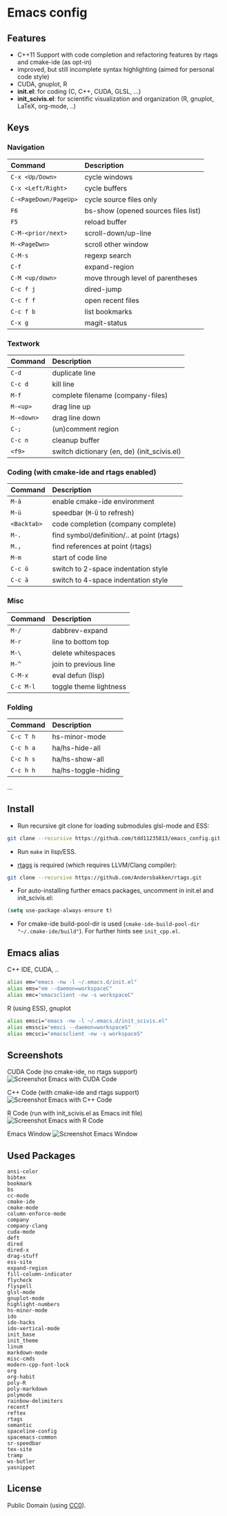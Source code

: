# Emacs config

## Features

- C++11 Support with code completion and refactoring features by rtags and cmake-ide (as opt-in)
- improved, but still incomplete syntax highlighting (aimed for personal code style)
- CUDA, gnuplot, R
- **init.el**: for coding (C, C++, CUDA, GLSL, ...)
- **init_scivis.el**: for scientific visualization and organization (R, gnuplot, LaTeX, org-mode, ..)

## Keys

### Navigation
| Command               | Description                         |
| :---                  | :---                                |
| `C-x <Up/Down>`       | cycle windows                       |
| `C-x <Left/Right>`    | cycle buffers                       |
| `C-<PageDown/PageUp>` | cycle source files only             |
| `F6`                  | bs-show (opened sources files list) |
| `F5`                  | reload buffer                       |
| `C-M-<prior/next>`    | scroll-down/up-line                 |
| `M-<PageDwn>`         | scroll other window                 |
| `C-M-s`               | regexp search                       |
| `C-f`                 | expand-region                       |
| `C-M <up/down>`       | move through level of parentheses   |
| `C-c f j`             | dired-jump                          |
| `C-c f f`             | open recent files                   |
| `C-c f b`             | list bookmarks                      |
| `C-x g`               | magit-status                        |

### Textwork

| Command               | Description                         |
| :---                  | :---                                |
| `C-d`                 | duplicate line                      |
| `C-c d`               | kill line                           |
| `M-f`                 | complete filename (company-files)   |
| `M-<up>`              | drag line up                        |
| `M-<down>`            | drag line down                      |
| `C-;`                 | (un)comment region                  |
| `C-c n`               | cleanup buffer                      |
| `<f9>`                | switch dictionary (en, de) (init_scivis.el) |

### Coding (with cmake-ide and rtags enabled)

| Command               | Description                         |
| :---                  | :---                                |
| `M-ä`                 | enable cmake-ide environment        |
| `M-ü`                 | speedbar (`M-Ü` to refresh)         |
| `<Backtab>`           | code completion (company complete)  |
| `M-.`                 | find symbol/definition/.. at point (rtags) |
| `M.,`                 | find references at point (rtags)    |
| `M-m`                 | start of code line                  |
| `C-c ö`               | switch to 2-space indentation style |
| `C-c ä`               | switch to 4-space indentation style |

### Misc

| Command               | Description                         |
| :---                  | :---                                |
| `M-/`                 | dabbrev-expand          |
| `M-r`                 | line to bottom top      |
| `M-\`                 | delete whitespaces      |
| `M-^`                 | join to previous line   |
| `C-M-x`               | eval defun (lisp)       |
| `C-c M-l`             | toggle theme lightness  |

### Folding

| Command               | Description                         |
| :---                  | :---                                |
| `C-c T h`             | hs-minor-mode                       |
| `C-c h a`             | ha/hs-hide-all                      |
| `C-c h s`             | ha/hs-show-all                      |
| `C-c h h`             | ha/hs-toggle-hiding                 |

...

## Install

- Run recursive git clone for loading submodules glsl-mode and ESS:
```bash
git clone --recursive https://github.com/tdd11235813/emacs_config.git
```
  - Run `make` in lisp/ESS.

- [rtags](https://github.com/Andersbakken/rtags) is required (which requires LLVM/Clang compiler):
```bash
git clone --recursive https://github.com/Andersbakken/rtags.git
```

- For auto-installing further emacs packages, uncomment in init.el and init_scivis.el:
```lisp
(setq use-package-always-ensure t)
```
- For cmake-ide build-pool-dir is used (`cmake-ide-build-pool-dir "~/.cmake-ide/build"`).
For further hints see `init_cpp.el`.

## Emacs alias
C++ IDE, CUDA, ..
```bash
alias em="emacs -nw -l ~/.emacs.d/init.el"
alias ems="em --daemon=workspaceC"
alias emc="emacsclient -nw -s workspaceC"
```
R (using ESS), gnuplot
```bash
alias emsci="emacs -nw -l ~/.emacs.d/init_scivis.el"
alias emssci="emsci --daemon=workspaceS"
alias emcsci="emacsclient -nw -s workspaceS"
```

## Screenshots

CUDA Code (no cmake-ide, no rtags support)
![Screenshot Emacs with CUDA Code](/images/screenshot.jpg)

C++ Code (with cmake-ide and rtags support)
![Screenshot Emacs with C++ Code](/images/screenshot01.jpg)

R Code (run with init_scivis.el as Emacs init file)
![Screenshot Emacs with R Code](/images/screenshot02.jpg)

Emacs Window
![Screenshot Emacs Window](/images/screenshot03.jpg)

## Used Packages

```
ansi-color
bibtex
bookmark
bs
cc-mode
cmake-ide
cmake-mode
column-enforce-mode
company
company-clang
cuda-mode
deft
dired
dired-x
drag-stuff
ess-site
expand-region
fill-column-indicator
flycheck
flyspell
glsl-mode
gnuplot-mode
highlight-numbers
hs-minor-mode
ido
ido-hacks
ido-vertical-mode
init_base
init_theme
linum
markdown-mode
misc-cmds
modern-cpp-font-lock
org
org-habit
poly-R
poly-markdown
polymode
rainbow-delimiters
recentf
reftex
rtags
semantic
spaceline-config
spacemacs-common
sr-speedbar
tex-site
tramp
ws-butler
yasnippet
```

## License

Public Domain (using [CC0](https://creativecommons.org/publicdomain/zero/1.0/)).
